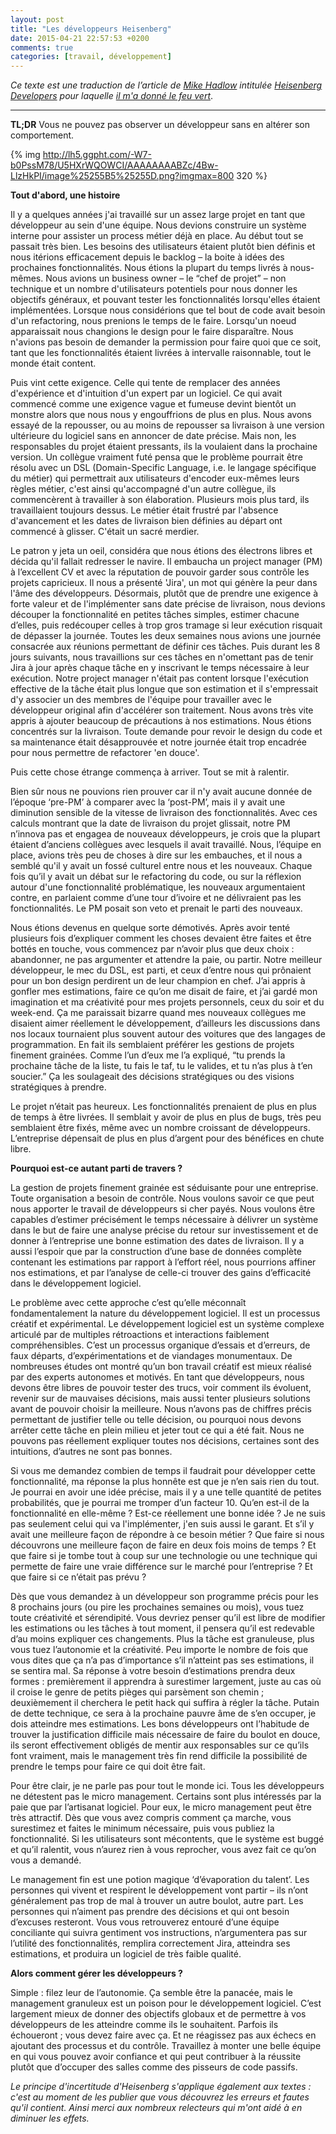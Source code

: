 ```yaml
---
layout: post
title: "Les développeurs Heisenberg"
date: 2015-04-21 22:57:53 +0200
comments: true
categories: [travail, développement]
---
```


_Ce texte est une traduction de l’article de [Mike Hadlow](https://twitter.com/mikehadlow) intitulée [Heisenberg Developers](http://mikehadlow.blogspot.fr/2014/06/heisenberg-developers.html) pour laquelle [il m'a donné le feu vert](https://twitter.com/mikehadlow/status/582805129058992128)_.

---

__TL;DR__ Vous ne pouvez pas observer un développeur sans en altérer son comportement.

{% img http://lh5.ggpht.com/-W7-b0PssM78/U5HXrWQOWCI/AAAAAAAABZc/4Bw-LlzHkPI/image%25255B5%25255D.png?imgmax=800 320 %}

__Tout d'abord, une histoire__

Il y a quelques années j'ai travaillé sur un assez large projet en tant que développeur au sein d'une équipe. Nous devions construire un système interne pour assister un process métier déjà en place. Au début tout se passait très bien. Les besoins des utilisateurs étaient plutôt bien définis et nous itérions efficacement depuis le backlog – la boite à idées des prochaines fonctionnalités. Nous étions la plupart du temps livrés à nous-mêmes. Nous avions un business owner – le “chef de projet” – non technique et un nombre d'utilisateurs potentiels pour nous donner les objectifs généraux, et pouvant tester les fonctionnalités lorsqu'elles étaient implémentées. Lorsque nous considérions que tel bout de code avait besoin d'un refactoring, nous prenions le temps de le faire. Lorsqu'un noeud apparaissait nous changions le design pour le faire disparaître. Nous n'avions pas besoin de demander la permission pour faire quoi que ce soit, tant que les fonctionnalités étaient livrées à intervalle raisonnable, tout le monde était content.

Puis vint cette exigence. Celle qui tente de remplacer des années d'expérience et d'intuition d'un expert par un logiciel. Ce qui avait commencé comme une exigence vague et fumeuse devint bientôt un monstre alors que nous nous y engouffrions de plus en plus. Nous avons essayé de la repousser, ou au moins de repousser sa livraison à une version ultérieure du logiciel sans en annoncer de date précise. Mais non, les responsables du projet étaient pressants, ils la voulaient dans la prochaine version. Un collègue vraiment futé pensa que le problème pourrait être résolu avec un DSL (Domain-Specific Language, i.e. le langage spécifique du métier) qui permettrait aux utilisateurs d'encoder eux-mêmes leurs règles métier, c'est ainsi qu'accompagné d'un autre collègue, ils commencèrent à travailler à son élaboration. Plusieurs mois plus tard, ils travaillaient toujours dessus. Le métier était frustré par l'absence d'avancement et les dates de livraison bien définies au départ ont commencé à glisser. C'était un sacré merdier.

Le patron y jeta un oeil, considéra que nous étions des électrons libres et décida qu'il fallait redresser le navire. Il embaucha un project manager (PM) à  l’excellent CV et avec la réputation de pouvoir garder sous contrôle les projets capricieux. Il nous a présenté 'Jira', un mot qui génère la peur dans l'âme des développeurs. Désormais, plutôt que de prendre une exigence à forte valeur et de l'implémenter sans date précise de livraison, nous devions découper la fonctionnalité en petites tâches simples, estimer chacune d’elles, puis redécouper celles à trop gros tramage si leur exécution risquait de dépasser la journée. Toutes les deux semaines nous avions une journée consacrée aux réunions permettant de définir ces tâches. Puis durant les 8 jours suivants, nous travaillions sur ces tâches en n'omettant pas de tenir Jira à jour après chaque tâche en y inscrivant le temps nécessaire à leur exécution. Notre project manager n'était pas content lorsque l'exécution effective de la tâche était plus longue que son estimation et il s'empressait d'y associer un des membres de l'équipe pour travailler avec le développeur original afin d'accélérer son traitement. Nous avons très vite appris à ajouter beaucoup de précautions à nos estimations. Nous étions concentrés sur la livraison. Toute demande pour revoir le design du code et sa maintenance était désapprouvée et notre journée était trop encadrée pour nous permettre de refactorer 'en douce'.

Puis cette chose étrange commença à arriver. Tout se mit à ralentir.

Bien sûr nous ne pouvions rien prouver car il n'y avait aucune donnée de l’époque ‘pre-PM’ à comparer avec la ‘post-PM’, mais il y avait une diminution sensible de la vitesse de livraison des fonctionnalités. Avec ces calculs montrant que la date de livraison du projet glissait, notre PM n’innova pas et engagea de nouveaux développeurs, je crois que la plupart étaient d’anciens collègues avec lesquels il avait travaillé. Nous, l’équipe en place, avions très peu de choses à dire sur les embauches, et il nous a semblé qu'il y avait un fossé culturel entre nous et les nouveaux. Chaque fois qu’il y avait un débat sur le refactoring du code, ou sur la réflexion autour d'une fonctionnalité problématique, les nouveaux argumentaient contre, en parlaient comme d’une tour d’ivoire et ne délivraient pas les fonctionnalités. Le PM posait son veto et prenait le parti des nouveaux.

Nous étions devenus en quelque sorte démotivés. Après avoir tenté plusieurs fois d’expliquer comment les choses devaient être faites et être bottés en touche, vous commencez par n’avoir plus que deux choix : abandonner, ne pas argumenter et attendre la paie, ou partir. Notre meilleur développeur, le mec du DSL, est parti, et ceux d’entre nous qui prônaient pour un bon design perdirent un de leur champion en chef. J’ai appris à gonfler mes estimations, faire ce qu’on me disait de faire, et j’ai gardé mon imagination et ma créativité pour mes projets personnels, ceux du soir et du week-end. Ça me paraissait bizarre quand mes nouveaux collègues me disaient aimer réellement le développement, d’ailleurs les discussions dans nos locaux tournaient plus souvent autour des voitures que des langages de programmation. En fait ils semblaient préférer les gestions de projets finement grainées. Comme l’un d’eux me l’a expliqué, “tu prends la prochaine tâche de la liste, tu fais le taf, tu le valides, et tu n’as plus à t’en soucier.” Ça les soulageait des décisions stratégiques ou des visions stratégiques à prendre.

Le projet n’était pas heureux. Les fonctionnalités prenaient de plus en plus de temps à être livrées. Il semblait y avoir de plus en plus de bugs, très peu semblaient être fixés, même avec un nombre croissant de développeurs. L’entreprise dépensait de plus en plus d’argent pour des bénéfices en chute libre.

__Pourquoi est-ce autant parti de travers ?__

La gestion de projets finement grainée est séduisante pour une entreprise. Toute organisation a besoin de contrôle. Nous voulons savoir ce que peut nous apporter le travail de développeurs si cher payés. Nous voulons être capables d’estimer précisément le temps nécessaire à délivrer un système dans le but de faire une analyse précise du retour sur investissement et de donner à l’entreprise une bonne estimation des dates de livraison. Il y a aussi l’espoir que par la construction d’une base de données complète contenant les estimations par rapport à l’effort réel, nous pourrions affiner nos estimations, et par l’analyse de celle-ci trouver des gains d’efficacité dans le développement logiciel.

Le problème avec cette approche c’est qu’elle méconnaît fondamentalement la nature du développement logiciel. Il est un processus créatif et expérimental. Le développement logiciel est un système complexe articulé par de multiples rétroactions et interactions faiblement compréhensibles. C’est un processus organique d’essais et d’erreurs, de faux départs, d’expérimentations et de viandages monumentaux. De nombreuses études ont montré qu’un bon travail créatif est mieux réalisé par des experts autonomes et motivés. En tant que développeurs, nous devons être libres de pouvoir tester des trucs, voir comment ils évoluent, revenir sur de mauvaises décisions, mais aussi tenter plusieurs solutions avant de pouvoir choisir la meilleure. Nous n’avons pas de chiffres précis permettant de justifier telle ou telle décision, ou pourquoi nous devons arrêter cette tâche en plein milieu et jeter tout ce qui a été fait. Nous ne pouvons pas réellement expliquer toutes nos décisions, certaines sont des intuitions, d’autres ne sont pas bonnes.

Si vous me demandez combien de temps il faudrait pour développer cette fonctionnalité, ma réponse la plus honnête est que je n’en sais rien du tout. Je pourrai en avoir une idée précise, mais il y a une telle quantité de petites probabilités, que je pourrai me tromper d’un facteur 10. Qu’en est-il de la fonctionnalité en elle-même ? Est-ce réellement une bonne idée ? Je ne suis pas seulement celui qui va l'implémenter, j'en suis aussi le garant. Et s’il y avait une meilleure façon de répondre à ce besoin métier ? Que faire si nous découvrons une meilleure façon de faire en deux fois moins de temps ? Et que faire si je tombe tout à coup sur une technologie ou une technique qui permette de faire une vraie différence sur le marché pour l’entreprise ? Et que faire si ce n’était pas prévu ?

Dès que vous demandez à un développeur son programme précis pour les 8 prochains jours (ou pire les prochaines semaines ou mois), vous tuez toute créativité et sérendipité. Vous devriez penser qu’il est libre de modifier les estimations ou les tâches à tout moment, il pensera qu’il est redevable d’au moins expliquer ces changements. Plus la tâche est granuleuse, plus vous tuez l’autonomie et la créativité. Peu importe le nombre de fois que vous dites que ça n’a pas d’importance s’il n’atteint pas ses estimations, il se sentira mal. Sa réponse à votre besoin d’estimations prendra deux formes : premièrement il apprendra à surestimer largement, juste au cas où il croise le genre de petits pièges qui parsèment son chemin ; deuxièmement il cherchera le petit hack qui suffira à régler la tâche. Putain de dette technique, ce sera à la prochaine pauvre âme de s’en occuper, je dois atteindre mes estimations. Les bons développeurs ont l’habitude de trouver la justification difficile mais nécessaire de faire du boulot en douce, ils seront effectivement obligés de mentir aux responsables sur ce qu’ils font vraiment, mais le management très fin rend difficile la possibilité de prendre le temps pour faire ce qui doit être fait.

Pour être clair, je ne parle pas pour tout le monde ici. Tous les développeurs ne détestent pas le micro management. Certains sont plus intéressés par la paie que par l’artisanat logiciel. Pour eux, le micro management peut être très attractif. Dès que vous avez compris comment ça marche, vous surestimez et faites le minimum nécessaire, puis vous publiez la fonctionnalité. Si les utilisateurs sont mécontents, que le système est buggé et qu’il ralentit, vous n’aurez rien à vous reprocher, vous avez fait ce qu’on vous a demandé.

Le management fin est une potion magique ‘d’évaporation du talent’. Les personnes qui vivent et respirent le développement vont partir – ils n’ont généralement pas trop de mal à trouver un autre boulot, autre part. Les personnes qui n’aiment pas prendre des décisions et qui ont besoin d’excuses resteront. Vous vous retrouverez entouré d’une équipe conciliante qui suivra gentiment vos instructions, n’argumentera pas sur l’utilité des fonctionnalités, remplira correctement Jira, atteindra ses estimations, et produira un logiciel de très faible qualité.

__Alors comment gérer les développeurs ?__

Simple : filez leur de l’autonomie. Ça semble être la panacée, mais le management granuleux est un poison pour le développement logiciel. C’est largement mieux de donner des objectifs globaux et de permettre à vos développeurs de les atteindre comme ils le souhaitent. Parfois ils échoueront ; vous devez faire avec ça. Et ne réagissez pas aux échecs en ajoutant des processus et du contrôle. Travaillez à monter une belle équipe en qui vous pouvez avoir confiance et qui peut contribuer à la réussite plutôt que d’occuper des salles comme des pisseurs de code passifs.

_Le principe d'incertitude d'Heisenberg s'applique également aux textes : c'est au moment de les publier que vous découvrez les erreurs et fautes qu'il contient. Ainsi merci aux nombreux relecteurs qui m'ont aidé à en diminuer les effets._
